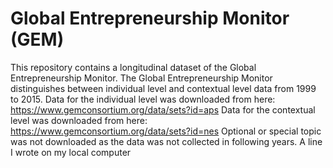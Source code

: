 # Global Entrepreneurship Monitor (GEM)
This repository contains a longitudinal dataset of the Global Entrepreneurship Monitor. The Global Entrepreneurship Monitor distinguishes between individual level and contextual level data from 1999 to 2015.
Data for the individual level was downloaded from here: https://www.gemconsortium.org/data/sets?id=aps
Data for the contextual level was downloaded from here: https://www.gemconsortium.org/data/sets?id=nes
Optional or special topic was not downloaded as the data was not collected in following years.
A line I wrote on my local computer

